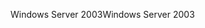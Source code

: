 <span data-ttu-id="0be59-101">Windows Server 2003</span><span class="sxs-lookup"><span data-stu-id="0be59-101">Windows Server 2003</span></span>